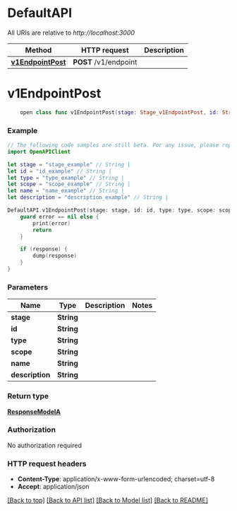 # DefaultAPI

All URIs are relative to *http://localhost:3000*

Method | HTTP request | Description
------------- | ------------- | -------------
[**v1EndpointPost**](DefaultAPI.md#v1endpointpost) | **POST** /v1/endpoint | 


# **v1EndpointPost**
```swift
    open class func v1EndpointPost(stage: Stage_v1EndpointPost, id: String, type: ModelType_v1EndpointPost, scope: String, name: String, description: String, completion: @escaping (_ data: ResponseModelA?, _ error: Error?) -> Void)
```



### Example
```swift
// The following code samples are still beta. For any issue, please report via http://github.com/OpenAPITools/openapi-generator/issues/new
import OpenAPIClient

let stage = "stage_example" // String | 
let id = "id_example" // String | 
let type = "type_example" // String | 
let scope = "scope_example" // String | 
let name = "name_example" // String | 
let description = "description_example" // String | 

DefaultAPI.v1EndpointPost(stage: stage, id: id, type: type, scope: scope, name: name, description: description) { (response, error) in
    guard error == nil else {
        print(error)
        return
    }

    if (response) {
        dump(response)
    }
}
```

### Parameters

Name | Type | Description  | Notes
------------- | ------------- | ------------- | -------------
 **stage** | **String** |  | 
 **id** | **String** |  | 
 **type** | **String** |  | 
 **scope** | **String** |  | 
 **name** | **String** |  | 
 **description** | **String** |  | 

### Return type

[**ResponseModelA**](ResponseModelA.md)

### Authorization

No authorization required

### HTTP request headers

 - **Content-Type**: application/x-www-form-urlencoded; charset=utf-8
 - **Accept**: application/json

[[Back to top]](#) [[Back to API list]](../README.md#documentation-for-api-endpoints) [[Back to Model list]](../README.md#documentation-for-models) [[Back to README]](../README.md)

